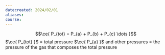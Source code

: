 ```yaml
---
datecreated: 2024/02/01
aliases: 
course:
---
```

$$\ce{ P_{tot} = P_{a} + P_{b} + P_{c} \dots }$$
$\ce{ P_{tot} }$ = total pressure
$\ce{ P_{a} }$ and other pressures = the pressure of the gas that composes the total pressure